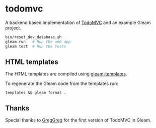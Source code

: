 # todomvc

A backend based implementation of [TodoMVC][todomvc] and an example Gleam
project.

[todomvc]: https://todomvc.com/

```sh
bin/reset_dev_database.sh
gleam run   # Run the web app
gleam test  # Run the tests
```

## HTML templates

The HTML templates are compiled using [gleam-templates](https://github.com/michaeljones/gleam-templates).

To regenerate the Gleam code from the templates run:

```shell
templates && gleam format .
```

## Thanks

Special thanks to [GregGreg](https://gitlab.com/greggreg/gleam_todo) for the
first version of TodoMVC in Gleam.

